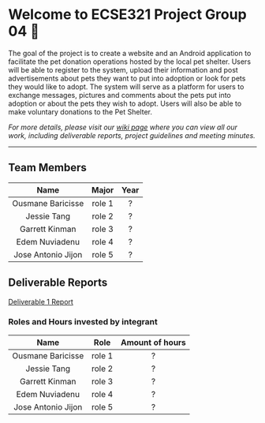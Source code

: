 # Welcome to ECSE321 Project Group 04 :dizzy:

The goal of the project is to create a website and an Android application to facilitate the pet donation operations hosted by the local pet shelter. 
Users will be able to register to the system, upload their information and post advertisements about pets they want to put into adoption or look for pets they would like to adopt. 
The system will serve as a platform for users to exchange messages, pictures and comments about the pets put into adoption or about the pets they wish to adopt. 
Users will also be able to make voluntary donations to the Pet Shelter. 

_For more details, please visit our [wiki page](https://github.com/McGill-ECSE321-Winter2020/project-group-04/wiki) where you can view all our work, including deliverable reports, project guidelines and meeting minutes._

___

## Team Members

| Name | Major | Year|
|:----:|:-----------:|:------------------------:|
|Ousmane Baricisse | role 1| ? |
|Jessie Tang | role 2 | ? |
|Garrett Kinman | role 3 | ? |
|Edem Nuviadenu | role 4 | ? |
|Jose Antonio Jijon | role 5 | ? |

## Deliverable Reports

[Deliverable 1 Report](https://github.com/McGill-ECSE321-Winter2020/project-group-04/wiki/Deliverable-1-Report)

### Roles and Hours invested by integrant

| Name | Role | Amount of hours |
|:----:|:-----------:|:------------------------:|
|Ousmane Baricisse | role 1| ? |
|Jessie Tang | role 2 | ? |
|Garrett Kinman | role 3 | ? |
|Edem Nuviadenu | role 4 | ? |
|Jose Antonio Jijon | role 5 | ? |
